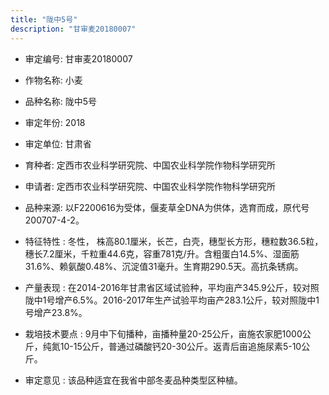 ```yaml
---
title: "陇中5号"
description: "甘审麦20180007"
---
```

* 审定编号:  甘审麦20180007

*  作物名称:  小麦

*  品种名称:  陇中5号

*  审定年份:  2018

*  审定单位:  甘肃省

* 育种者:  定西市农业科学研究院、中国农业科学院作物科学研究所

*  申请者:  定西市农业科学研究院、中国农业科学院作物科学研究所

*  品种来源:  以F2200616为受体，偃麦草全DNA为供体，选育而成，原代号200707-4-2。

*  特征特性 : 
冬性， 株高80.1厘米，长芒，白壳，穗型长方形，穗粒数36.5粒，穗长7.2厘米，千粒重44.6克，容重781克/升。含粗蛋白14.5%、湿面筋31.6%、赖氨酸0.48%、沉淀值31毫升。生育期290.5天。高抗条锈病。
 
*  产量表现 : 
在2014-2016年甘肃省区域试验种，平均亩产345.9公斤，较对照陇中1号增产6.5%。2016-2017年生产试验平均亩产283.1公斤，较对照陇中1号增产23.8%。

*  栽培技术要点 : 
9月中下旬播种，亩播种量20-25公斤，亩施农家肥1000公斤，纯氮10-15公斤，普通过磷酸钙20-30公斤。返青后亩追施尿素5-10公斤。

*  审定意见 : 
该品种适宜在我省中部冬麦品种类型区种植。
